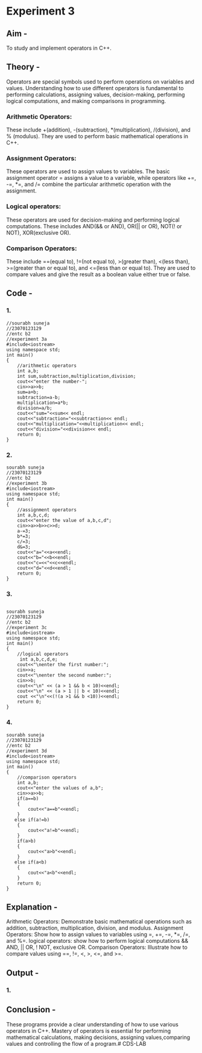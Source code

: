 # Experiment 3
## Aim -
To study and implement operators in C++.
## Theory - 
Operators are special symbols used to perform operations on variables and values. 
Understanding how to use different operators is fundamental to performing calculations, assigning values, decision-making, performing logical computations, and making comparisons in programming.

### Arithmetic Operators:

These include +(addition), -(subtraction), *(multiplication), /(division), and % (modulus). They are used to perform basic mathematical operations in C++.

### Assignment Operators:

These operators are used to assign values to variables. The basic assignment operator = assigns a value to a variable, while operators like +=, -=, *=, and /= combine the particular arithmetic operation with the assignment.

### Logical operators:

These operators are used for decision-making and performing logical computations. These includes AND(&& or AND), OR(|| or OR), NOT(! or NOT), XOR(exclusive OR).

### Comparison Operators:

These include ==(equal to), !=(not equal to), >(greater than), <(less than), >=(greater than or equal to), and <=(less than or equal to). They are used to compare values and give the result as a boolean value either true or false.

## Code -
### 1.
```
//sourabh suneja
//23070123129
//entc b2
//experiment 3a
#include<iostream>
using namespace std;
int main()
{
    //arithmetic operators
    int a,b;
    int sum,subtraction,multiplication,division;
    cout<<"enter the number-";
    cin>>a>>b;
    sum=a+b;
    subtraction=a-b;
    multiplication=a*b;
    division=a/b;
    cout<<"sum="<<sum<< endl;
    cout<<"subtraction="<<subtraction<< endl;
    cout<<"multiplication="<<multiplication<< endl;
    cout<<"division="<<division<< endl;
    return 0;
}
```

### 2.
```
sourabh suneja
//23070123129
//entc b2
//experiment 3b
#include<iostream>
using namespace std;
int main()
{
    //assignment operators
    int a,b,c,d;
    cout<<"enter the value of a,b,c,d";
    cin>>a>>b>>c>>d;
    a-=3;
    b*=3;
    c/=3;
    d&=3;
    cout<<"a="<<a<<endl;
    cout<<"b="<<b<<endl;
    cout<<"c=<<"<<c<<endl;
    cout<<"d="<<d<<endl;
    return 0;
}
```

### 3.
```

sourabh suneja
//23070123129
//entc b2
//experiment 3c
#include<iostream>
using namespace std;
int main()
{
    //logical operators
     int a,b,c,d,e;
    cout<<"\nenter the first number:";
    cin>>a;
    cout<<"\nenter the second number:";
    cin>>b;
    cout<<"\n" << (a > 1 && b < 10)<<endl;
    cout<<"\n" << (a > 1 || b < 10)<<endl;
    cout <<"\n"<<(!(a >1 && b <10))<<endl;
    return 0;
}
```

### 4.
```
sourabh suneja
//23070123129
//entc b2
//experiment 3d
#include<iostream>
using namespace std;
int main()
{
    //comparison operators
    int a,b;
    cout<<"enter the values of a,b";
    cin>>a>>b;
    if(a==b)
    {
        cout<<"a==b"<<endl;
    }
   else if(a!=b)
    {
        cout<<"a!=b"<<endl;
    }
    if(a>b)
    {
        cout<<"a>b"<<endl;
    }
   else if(a<b)
    {
        cout<<"a<b"<<endl;
    }
    return 0;
}
```

## Explanation -
Arithmetic Operators: Demonstrate basic mathematical operations such as addition, subtraction, multiplication, division, and modulus.
Assignment Operators: Show how to assign values to variables using =, +=, -=, *=, /=, and %=.
logical operators: show how to perform logical computations && AND, || OR, ! NOT, exclusive OR.
Comparison Operators: Illustrate how to compare values using ==, !=, <, >, <=, and >=.

## Output -
### 1. 


## Conclusion -
These programs provide a clear understanding of how to use various operators in C++.
Mastery of operators is essential for performing mathematical calculations, making decisions, assigning values,comparing values and controlling the flow of a program.# CDS-LAB
